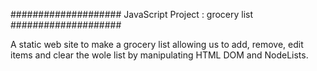 #################### JavaScript Project : grocery list ####################

A static web site to make a grocery list allowing us to add, remove, edit items and clear the wole list by manipulating HTML DOM and NodeLists.
